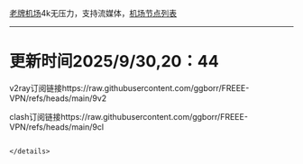 
[老牌机场](https://www.linghunyun.com/#/register?code=KBcl8cHj)4k无压力，支持流媒体，[机场节点列表](https://github.com/ggborr/FREEE-VPN/blob/main/%E8%8A%82%E7%82%B9%E5%88%97%E8%A1%A8.pdf)
****

# 更新时间2025/9/30,20：44
v2ray订阅链接https://raw.githubusercontent.com/ggborr/FREEE-VPN/refs/heads/main/9v2

clash订阅链接https://raw.githubusercontent.com/ggborr/FREEE-VPN/refs/heads/main/9cl


 
  
``` 
 
</details>

 
